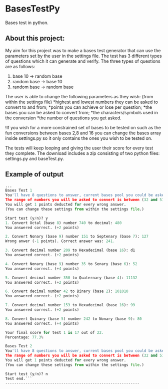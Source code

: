 # BasesTestPy
Bases test in python.

About this project:
------------------------------------------------------------
My aim for this project was to make a bases test generator
that can use the parameters set by the user in the settings
file. The test has 3 different types of questions which it 
can generate and verify. The three types of questions are 
as follows: 
1) base 10 -> random base 
2) random base -> base 10
3) random base -> random base 


The user is able to change the following parameters as
they wish: (from within the settings file)
*highest and lowest numbers they can be asked to convert to and from; 
*points you can achieve or lose per question; 
*the bases you can be asked to convert from; 
*the characters/symbols used in the conversion 
*the number of questions you get asked.

!If you wish for a more constrained set of bases to be 
tested on such as the fun conversions between bases 2,8 
and 16 you can change the bases array inside settings.py 
so it only contains the ones you wish to be tested on.

The tests will keep looping and giving the user their score 
for every test they complete. The download includes a zip 
consisting of two python files: settings.py and baseTest.py. 


Example of output
------------------------------------------------------------
```Python 3.8.0 (tags/v3.8.0:fa919fd, Oct 14 2019, 19:37:50) [MSC v.1916 64 bit (AMD64)] on win32
...
Bases Test 1
You'll have 8 questions to answer, current bases pool you could be asked to convert from is [2, 3, 4, 5, 6, 7, 8, 9, 16].
The range of numbers you will be asked to convert is between (32 and 512).
You will get 1 points deducted for every wrong answer.
(You can change these settings from within the settings file.)

Start test (y/n)? y
1. Convert Octal (base 8) number 740 to decimal: 480
You answered correct. (+2 points)

2. Convert Nonary (base 9) number 151 to Septenary (base 7): 127
Wrong anwer (-1 points). Correct answer was: 241.

3. Convert decimal number 209 to Hexadecimal (base 16): d1
You answered correct. (+2 points)

4. Convert Nonary (base 9) number 35 to Senary (base 6): 52
You answered correct. (+4 points)

5. Convert decimal number 350 to Quaternary (base 4): 11132
You answered correct. (+2 points)

6. Convert decimal number 42 to Binary (base 2): 101010
You answered correct. (+2 points)

7. Convert decimal number 153 to Hexadecimal (base 16): 99
You answered correct. (+2 points)

8. Convert Quinary (base 5) number 242 to Nonary (base 9): 80
You answered correct. (+4 points)

Your final score for test 1 is 17 out of 22.
Percentage: 77.3%

Bases Test 2
You'll have 8 questions to answer, current bases pool you could be asked to convert from is [2, 3, 4, 5, 6, 7, 8, 9, 16].
The range of numbers you will be asked to convert is between (32 and 512).
You will get 1 points deducted for every wrong answer.
(You can change these settings from within the settings file.)

Start test (y/n)? n
Test end.```
------------------------------------------------------------




